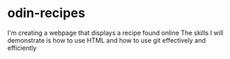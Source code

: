 # odin-recipes 
I'm creating a webpage that displays a recipe found online
The skills I will demonstrate is how to use HTML and how to use git effectively and efficiently